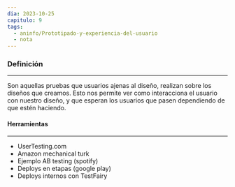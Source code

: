 ```yaml
---
dia: 2023-10-25
capitulo: 9
tags:
  - aninfo/Prototipado-y-experiencia-del-usuario
  - nota
---
```

### Definición
---
Son aquellas pruebas que usuarios ajenas al diseño, realizan sobre los diseños que creamos. Esto nos permite ver como interacciona el usuario con nuestro diseño, y que esperan los usuarios que pasen dependiendo de que estén haciendo.

#### Herramientas
---
* UserTesting.com
* Amazon mechanical turk
* Ejemplo AB testing (spotify)
* Deploys en etapas (google play)
* Deploys internos con TestFairy